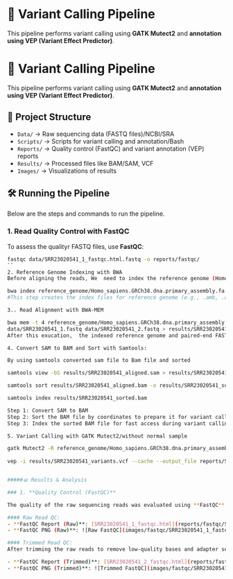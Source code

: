 

# 🧬 Variant Calling Pipeline 
This pipeline performs variant calling using **GATK Mutect2** and **annotation using VEP (Variant Effect Predictor)**.  


# 🧬 Variant Calling Pipeline


This pipeline performs variant calling using **GATK Mutect2** and **annotation using VEP (Variant Effect Predictor)**.


## 📂 Project Structure

- `Data/` → Raw sequencing data (FASTQ files)/NCBI/SRA
- `Scripts/` → Scripts for variant calling and annotation/Bash
- `Reports/` → Quality control (FastQC) and variant annotation (VEP) reports
- `Results/` → Processed files like BAM/SAM, VCF
- `Images/` → Visualizations of results


## 🛠️ Running the Pipeline

Below are the steps and commands to run the pipeline.

### 1. **Read Quality Control with FastQC**

To assess the qualityr FASTQ files, use **FastQC**:

```bash
fastqc data/SRR23020541_1_fastqc.html.fastq -o reports/fastqc/
``
2. Reference Genome Indexing with BWA
Before aligning the reads, We  need to index the reference genome (Homo_sapiens.GRCh38.dna.primary_assembly.fa) using BWA:

bwa index reference_genome/Homo_sapiens.GRCh38.dna.primary_assembly.fa
#This step creates the index files for reference genome (e.g., .amb, .ann, .bwt, .pac, .sa files).

3.. Read Alignment with BWA-MEM

bwa mem -t 4 reference_genome/Homo_sapiens.GRCh38.dna.primary_assembly.fa \
data/SRR23020541_1.fastq data/SRR23020541_2.fastq > results/SRR23020541_aligned.sam
After this exucation,  the indexed reference genome and paired-end FASTQ files to generate a SAM file. 

4. Convert SAM to BAM and Sort with Samtools:

By using samtools converted sam file to Bam file and sorted

samtools view -bS results/SRR23020541_aligned.sam > results/SRR23020541_aligned.bam

samtools sort results/SRR23020541_aligned.bam -o results/SRR23020541_sorted.bam

samtools index results/SRR23020541_sorted.bam

Step 1: Convert SAM to BAM
Step 2: Sort the BAM file by coordinates to prepare it for variant calling.
Step 3: Index the sorted BAM file for fast access during variant calling.

5. Variant Calling with GATK Mutect2/without normal sample

gatk Mutect2 -R reference_genome/Homo_sapiens.GRCh38.dna.primary_assembly.fa -I results/SRR23020541_sorted.bam -O results/SRR23020541_variants.vcf
 
vep -i results/SRR23020541_variants.vcf --cache --output_file reports/SRR23020541_vep_annotation.txt


#####📊 Results & Analysis

### 1. **Quality Control (FastQC)**

The quality of the raw sequencing reads was evaluated using **FastQC**. The FastQC reports provide detailed metrics such as base quality, GC content, sequence duplication levels, and adapter contamination. The **FastQC** results for the raw and trimmed FASTQ files are available as HTML reports and PNG images.

#### Raw Read QC:
- **FastQC Report (Raw)**: [SRR23020541_1_fastqc.html](reports/fastqc/SRR23020541_1_fastqc.html)
- **FastQC PNG (Raw)**: ![Raw FastQC](images/fastqc/SRR23020541_1_fastqc.png)

#### Trimmed Read QC:
After trimming the raw reads to remove low-quality bases and adapter sequences, another round of **FastQC** was performed on the trimmed reads to ensure the quality of the processed data.

- **FastQC Report (Trimmed)**: [SRR23020541_2_fastqc.html](reports/fastqc/SRR23020541_2_fastqc.html)
- **FastQC PNG (Trimmed)**: ![Trimmed FastQC](images/fastqc/SRR23020541_2_fastqc.png)

